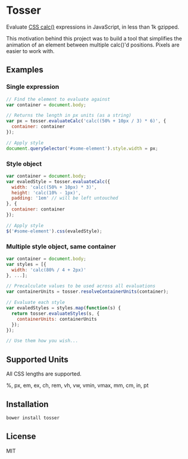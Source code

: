 # Tosser

Evaluate [CSS calc()](https://developer.mozilla.org/en-US/docs/Web/CSS/calc)
expressions in JavaScript, in less than 1k gzipped.

This motivation behind this project was to build a tool that simplifies the
animation of an element between multiple calc()'d positions. Pixels are easier
to work with.

## Examples

### Single expression
```javascript
// Find the element to evaluate against
var container = document.body;

// Returns the length in px units (as a string)
var px = tosser.evaluateCalc('calc((50% + 10px / 3) * 6)', {
  container: container
});

// Apply style
document.querySelector('#some-element').style.width = px;
```

### Style object
```javascript
var container = document.body;
var evaledStyle = tosser.evaluateCalc({
  width: 'calc((50% + 10px) * 3)',
  height: 'calc(10% - 1px)',
  padding: '1em' // will be left untouched
}, {
  container: container
});

// Apply style
$('#some-element').css(evaledStyle);
```

### Multiple style object, same container
```javascript
var container = document.body;
var styles = [{
  width: 'calc(80% / 4 + 2px)'
}, ...];

// Precalculate values to be used across all evaluations
var containerUnits = tosser.resolveContainerUnits(container);

// Evaluate each style
var evaledStyles = styles.map(function(s) {
  return tosser.evaluateStyles(s, {
    containerUnits: containerUnits
  });
});

// Use them how you wish...
```

## Supported Units
All CSS lengths are supported.

%, px, em, ex, ch, rem, vh, vw, vmin, vmax, mm, cm, in, pt

## Installation

```sh
bower install tosser
```

## License

MIT
